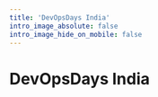```yaml
---
title: 'DevOpsDays India'
intro_image_absolute: false
intro_image_hide_on_mobile: false
---
```


# DevOpsDays India
